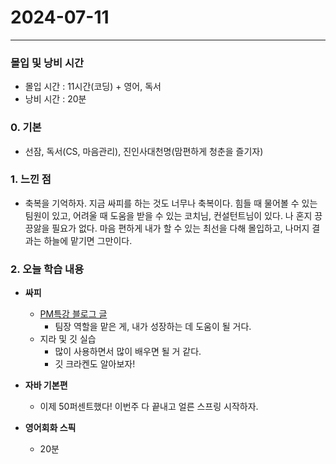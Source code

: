 # 2024-07-11

---

### 몰입 및 낭비 시간
- 몰입 시간 : 11시간(코딩) + 영어, 독서
- 낭비 시간 : 20분

### 0. 기본
- 선잠, 독서(CS, 마음관리), 진인사대천명(맘편하게 청춘을 즐기자)

### 1. 느낀 점
- 축복을 기억하자. 지금 싸피를 하는 것도 너무나 축복이다. 힘들 때 물어볼 수 있는 팀원이 있고, 어려울 때 도움을 받을 수 있는 코치님, 컨설턴트님이 있다. 나 혼지 끙끙앓을 필요가 없다. 마음 편하게 내가 할 수 있는 최선을 다해 몰입하고, 나머지 결과는 하늘에 맡기면 그만이다.

### 2. 오늘 학습 내용

- **싸피**
  - [PM특강 블로그 글](https://yesam.kr/pm-%ed%8a%b9%ea%b0%95-%ec%a0%95%eb%a6%ac/)
    - 팀장 역할을 맡은 게, 내가 성장하는 데 도움이 될 거다. 
  - 지라 및 깃 실습
    - 많이 사용하면서 많이 배우면 될 거 같다.
    - 깃 크라켄도 알아보자!


- **자바 기본편**
  - 이제 50퍼센트했다! 이번주 다 끝내고 얼른 스프링 시작하자.

- **영어회화 스픽**
  - 20분




  

